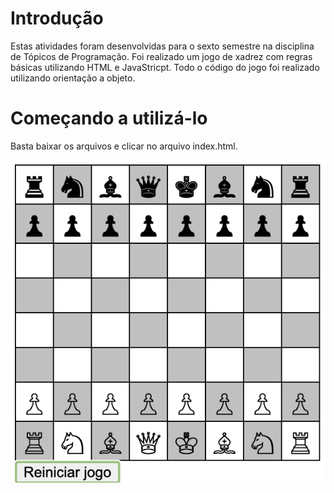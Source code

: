 # Introdução

Estas atividades foram desenvolvidas para o sexto semestre na disciplina de Tópicos de Programação.
Foi realizado um jogo de xadrez com regras básicas utilizando HTML e JavaStricpt.
Todo o código do jogo foi realizado utilizando orientação a objeto.

# Começando a utilizá-lo

Basta baixar os arquivos e clicar no arquivo index.html.

![alt text](https://github.com/matheusvalbert/Xadrez-javascript/blob/master/jogo_imagem.png)
